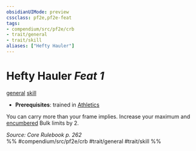 ```yaml
---
obsidianUIMode: preview
cssclass: pf2e,pf2e-feat
tags:
- compendium/src/pf2e/crb
- trait/general
- trait/skill
aliases: ["Hefty Hauler"]
---
```

# Hefty Hauler  *Feat 1*  
[general](general.md "General Feat Trait")  [skill](skill.md "Skill Feat Trait")  

- **Prerequisites**: trained in [Athletics](skills.md#Athletics)

You can carry more than your frame implies. Increase your maximum and [encumbered](conditions.md#Encumbered) Bulk limits by 2.

*Source: Core Rulebook p. 262*  
%% #compendium/src/pf2e/crb #trait/general #trait/skill %%